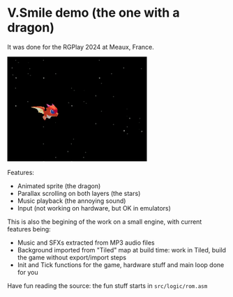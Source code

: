 # V.Smile demo (the one with a dragon)

It was done for the RGPlay 2024 at Meaux, France.

![RGPlay demo in action](readme/demo.gif)

Features:
- Animated sprite (the dragon)
- Parallax scrolling on both layers (the stars)
- Music playback (the annoying sound)
- Input (not working on hardware, but OK in emulators)

This is also the begining of the work on a small engine, with current features being:
- Music and SFXs extracted from MP3 audio files
- Background imported from "Tiled" map at build time: work in Tiled, build the game without export/import steps
- Init and Tick functions for the game, hardware stuff and main loop done for you

Have fun reading the source: the fun stuff starts in `src/logic/rom.asm`
